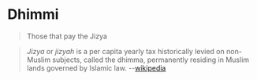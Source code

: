 # Dhimmi

> Those that pay the Jizya

> _Jizya_ or _jizyah_ is a per capita yearly tax historically levied on non-Muslim subjects, called the dhimma, permanently residing in Muslim lands governed by Islamic law. --[wikipedia](https://en.wikipedia.org/wiki/Jizya)
